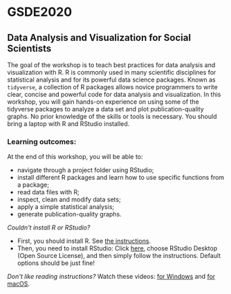 # GSDE2020

## Data Analysis and Visualization for Social Scientists

The goal of the workshop is to teach best practices for data analysis and visualization with R. R is commonly used in many scientific disciplines for statistical analysis and for its powerful data science packages. Known as `tidyverse`, a collection of R packages allows novice programmers to write clear, concise and powerful code for data analysis and visualization. In this workshop, you will gain hands-on experience on using some of the tidyverse packages to analyze a data set and plot publication-quality graphs. No prior knowledge of the skills or tools is necessary. You should bring a laptop with R and RStudio installed.

### Learning outcomes:

At the end of this workshop, you will be able to:

- navigate through a project folder using RStudio;
- install different R packages and learn how to use specific functions from a package;
- read data files with R;
- inspect, clean and modify data sets;
- apply a simple statistical analysis;
- generate publication-quality graphs.


*Couldn't install R or RStudio?*

- First, you should install R. See [the instructions](https://cran.r-project.org/bin/windows/base/).
- Then, you need to install RStudio: Click [here](https://rstudio.com/products/rstudio/download/), choose RStudio Desktop (Open Source License), and then simply follow the instructions. Default options should be just fine! 


*Don't like reading instructions?*
Watch these videos: [for Windows](https://youtu.be/GAGUDL-4aVw) and [for macOS](https://youtu.be/EmZqlcKkJMM).
